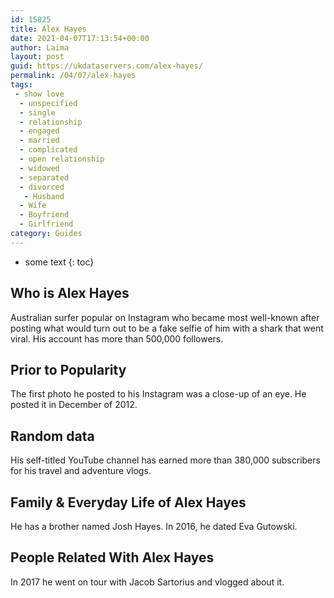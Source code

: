 ```yaml
---
id: 15825
title: Alex Hayes
date: 2021-04-07T17:13:54+00:00
author: Laima
layout: post
guid: https://ukdataservers.com/alex-hayes/
permalink: /04/07/alex-hayes
tags:
 - show love
  - unspecified
  - single
  - relationship
  - engaged
  - married
  - complicated
  - open relationship
  - widowed
  - separated
  - divorced
   - Husband
  - Wife
  - Boyfriend
  - Girlfriend
category: Guides
---
```


* some text
{: toc}


## Who is Alex Hayes
                  
                  
                  
Australian surfer popular on Instagram who became most well-known after posting what would turn out to be a fake selfie of him with a shark that went viral. His account has more than 500,000 followers.
                  
              
            
              
            
                
                
                
## Prior to Popularity
                  
                  
                  
The first photo he posted to his Instagram was a close-up of an eye. He posted it in December of 2012.
                  
              
            
              
            
                
                
                
## Random data
                  
                  
                  
His self-titled YouTube channel has earned more than 380,000 subscribers for his travel and adventure vlogs.
                  
              
            
              
            
                
                
                
## Family & Everyday Life of Alex Hayes
                  
                  
                  
He has a brother named Josh Hayes. In 2016, he dated Eva Gutowski.
                  
              
            
              
            
                
                
                
## People Related With Alex Hayes
                  
                  
                  
In 2017 he went on tour with Jacob Sartorius and vlogged about it.
                  
              
            
              
            
                
              
            
              
              
            
            
              
            
          
          
          